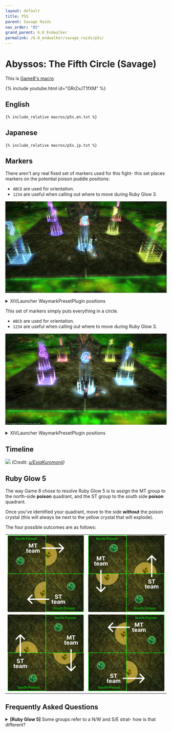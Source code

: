 ```yaml
---
layout: default
title: P5S
parent: Savage Raids
nav_order: "05"
grand_parent: 6.0 Endwalker
permalink: /6.0_endwalker/savage_raids/p5s/
---
```


# Abyssos: The Fifth Circle (Savage)

This is [Game8's macro](https://game8.jp/ff14/464675)

{% include youtube.html id="GRrZvJT1fXM" %}

## English

```
{% include_relative macros/p5s.en.txt %}
```

## Japanese

```
{% include_relative macros/p5s.jp.txt %}
```

## Markers

There aren't any real fixed set of markers used for this fight- this set places markers on the potential poison puddle positions:

- `ABCD` are used for orientation.
- `1234` are useful when calling out where to move during Ruby Glow 3.

![](images/markers_1.jpg)
<details markdown=block>
<summary>XIVLauncher WaymarkPresetPlugin positions</summary>

```json
{"Name":"P5S (Towers)","MapID":873,"A":{"X":100.0,"Y":-300.0,"Z":92.9,"ID":0,"Active":true},"B":{"X":107.1,"Y":-300.0,"Z":100.0,"ID":1,"Active":true},"C":{"X":100.0,"Y":-300.0,"Z":107.1,"ID":2,"Active":true},"D":{"X":92.9,"Y":-300.0,"Z":100.0,"ID":3,"Active":true},"One":{"X":110.7,"Y":-300.0,"Z":89.3,"ID":4,"Active":true},"Two":{"X":110.7,"Y":-300.0,"Z":110.7,"ID":5,"Active":true},"Three":{"X":89.3,"Y":-300.0,"Z":110.7,"ID":6,"Active":true},"Four":{"X":89.3,"Y":-300.0,"Z":89.3,"ID":7,"Active":true}}
```

</details>

This set of markers simply puts everything in a circle.

- `ABCD` are used for orientation.
- `1234` are useful when calling out where to move during Ruby Glow 3.

![](images/markers_2.jpg)
<details markdown=block>
<summary>XIVLauncher WaymarkPresetPlugin positions</summary>

```json
{"Name":"P5S (Circle)","MapID":873,"A":{"X":100.0,"Y":-300.0,"Z":90.0,"ID":0,"Active":true},"B":{"X":110.0,"Y":-300.0,"Z":100.0,"ID":1,"Active":true},"C":{"X":100.0,"Y":-300.0,"Z":110.0,"ID":2,"Active":true},"D":{"X":90.0,"Y":-300.0,"Z":100.0,"ID":3,"Active":true},"One":{"X":92.929,"Y":-300.0,"Z":92.929,"ID":4,"Active":true},"Two":{"X":107.07,"Y":-300.0,"Z":92.929,"ID":5,"Active":true},"Three":{"X":107.07,"Y":-300.0,"Z":107.07,"ID":6,"Active":true},"Four":{"X":92.929,"Y":-300.0,"Z":107.07,"ID":7,"Active":true}}
```

</details>

## Timeline
![](https://preview.redd.it/byylqr56ugl91.png?width=1741&format=png&auto=webp&s=9dd4e24d2df98e9b753cfc3a49c63c6956ad709e)
*(Credit: [u/ExiaKuromonji](https://www.reddit.com/r/ffxiv/comments/x1sj4y/p5s_timeline/))*

## Ruby Glow 5

The way Game 8 chose to resolve Ruby Glow 5 is to assign the MT group to the north-side **poison** quadrant, and the ST group to the south side **poison** quadrant.

Once you've identified your quadrant, move to the side **without** the poison crystal (this will always be next to the yellow crystal that will explode).

The four possible outcomes are as follows:

<table>
  <tr>
    <td><img src="images/ruby_5_1.jpg"></td>
    <td><img src="images/ruby_5_2.jpg"></td>
  </tr>
  <tr>
    <td><img src="images/ruby_5_3.jpg"></td>
    <td><img src="images/ruby_5_4.jpg"></td>
  </tr>
</table>


## Frequently Asked Questions

<details markdown=block>
<summary><b>[Ruby Glow 5]</b> Some groups refer to a N/W and S/E strat- how is that different?</summary>
<table>
  <tr><td><p>This refers to a different method of assigning quadrants that some EN groups do. The main difference is what the party pays attention to.</p><p>Game8 unfortunately chose the strat that focuses on the <b>poison crystals</b>, which leads to a somewhat counterintuitive case 1/4 of the time.</p><p>This strat assigns the light parties based on the <b>yellow crystals</b> instead, which keeps to the "MT group N/W", "ST group S/E" convention.</p><p>The problem, of course, is that both methods work out to the same outcome in 3/4 of the cases, but not the last 1/4.</p></td></tr>
  <table>
  <tr>
    <td><img src="images/ruby_5_1_yellow.jpg"></td>
    <td><img src="images/ruby_5_2_yellow.jpg"></td>
  </tr>
  <tr>
    <td><img src="images/ruby_5_3_yellow.jpg"></td>
    <td><img src="images/ruby_5_4_yellow.jpg"></td>
  </tr>
</table>
</table>
</details>
